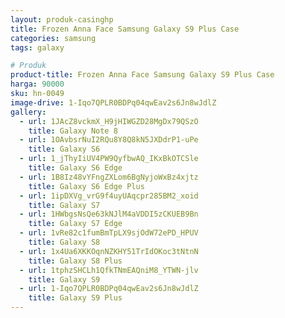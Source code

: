 ```yaml
---
layout: produk-casinghp
title: Frozen Anna Face Samsung Galaxy S9 Plus Case
categories: samsung
tags: galaxy

# Produk
product-title: Frozen Anna Face Samsung Galaxy S9 Plus Case
harga: 90000
sku: hn-0049
image-drive: 1-Iqo7QPLR0BDPq04qwEav2s6Jn8wJdlZ
gallery:
  - url: 1JAcZ8vckmX_H9jHIWGZD28MgDx79QSzO
    title: Galaxy Note 8
  - url: 1OAvbsrNuI2RQu8Y8Q8kN5JXDdrP1-uPe
    title: Galaxy S6
  - url: 1_jThyIiUV4PW9QyfbwAQ_IKxBkOTCSle
    title: Galaxy S6 Edge
  - url: 1B8Iz48vYFngZXLom6BgNyjoWxBz4xjtz
    title: Galaxy S6 Edge Plus
  - url: 1ipDXVg_vrG9f4uyUAqcpr285BM2_xoid
    title: Galaxy S7
  - url: 1HWbgsNsQe63kNJlM4aVDDI5zCKUEB9Bn
    title: Galaxy S7 Edge
  - url: 1vRe82c1fumBmTpLX9sjOdW72ePD_HPUV
    title: Galaxy S8
  - url: 1x4Ua6XKKOqnNZKHY51TrIdOKoc3tNtnN
    title: Galaxy S8 Plus
  - url: 1tphzSHCLh1QfkTNmEAQniM8_YTWN-jlv
    title: Galaxy S9
  - url: 1-Iqo7QPLR0BDPq04qwEav2s6Jn8wJdlZ
    title: Galaxy S9 Plus
---
```

